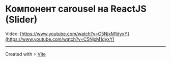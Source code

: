 # Компонент carousel на ReactJS (Slider)

Video: [https://www.youtube.com/watch?v=C5NjxM1dyxY](https://www.youtube.com/watch?v=C5NjxM1dyxY)

---

Created with ⚡ [Vite](https://vitejs.dev/)
